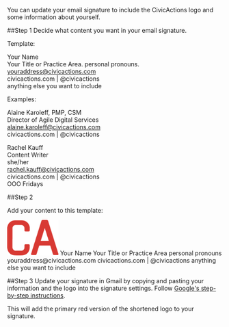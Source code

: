 You can update your email signature to include the CivicActions logo and some information about yourself.

##Step 1
Decide what content you want in your email signature.  

Template:

Your Name  
Your Title or Practice Area. 
personal pronouns. 
youraddress@civicactions.com  
civicactions.com   |   @civicactions  
anything else you want to include  

Examples:

Alaine Karoleff, PMP, CSM  
Director of Agile Digital Services  
alaine.karoleff@civicactions.com  
civicactions.com   |   @civicactions  


Rachel Kauff  
Content Writer  
she/her  
rachel.kauff@civicactions.com  
civicactions.com   |   @civicactions  
OOO Fridays  

##Step 2

Add your content to this template:

<img alt="CivicActions short logo" src="https://raw.githubusercontent.com/CivicActions/style-guide/master/docs/img/CA-Short-Logo-Red-296x204.png" width="120">
Your Name  
Your Title or Practice Area  
personal pronouns  
youraddress@civicactions.com  
civicactions.com   |   @civicactions  
anything else you want to include  


##Step 3
Update your signature in Gmail by copying and pasting your information and the logo into the signature settings. Follow [Google's step-by-step instructions](https://support.google.com/mail/answer/8395?co=GENIE.Platform%3DDesktop&hl=en).

This will add the primary red version of the shortened logo to your signature.
